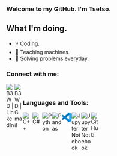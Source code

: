 ### Welcome to my GitHub. I'm Tsetso.

## What I'm doing.

- ⚡ Coding.
- 🔭 Teaching machines.
- 🌱 Solving problems everyday.


### Connect with me:

[<img align="left" alt="B3WD | LinkedIn" width="22px" src="https://upload.wikimedia.org/wikipedia/commons/c/ca/LinkedIn_logo_initials.png"/>][linkedin]
[<img align="left" alt="B3WD | Gmail" width="22px" src="https://static.wikia.nocookie.net/logopedia/images/d/d8/Gmail_2020.svg/revision/latest?cb=20201124061831"/>][gmail]

<br />

### Languages and Tools:

<img align="left" alt="C++" width="26px" src="https://raw.githubusercontent.com/isocpp/logos/master/cpp_logo.png" />
<img align="left" alt="C#" width="26px" src="https://upload.wikimedia.org/wikipedia/commons/b/bd/Logo_C_sharp.svg" />
<img align="left" alt="Python" width="26px" src="https://upload.wikimedia.org/wikipedia/commons/c/c3/Python-logo-notext.svg" />
<img align="left" alt="Pandas" width="26" src="https://pandas.pydata.org/static/img/pandas_mark_white.svg" />
<img align="left" alt="Visual Studio Code" width="26px" src="https://raw.githubusercontent.com/github/explore/80688e429a7d4ef2fca1e82350fe8e3517d3494d/topics/visual-studio-code/visual-studio-code.png" />
<img align="left" alt="Jupyter Notebook" width="26" src="https://jupyter.org/assets/homepage/main-logo.svg" />
<img align="left" alt="Jupyter Notebook" width="26" src="https://www.vectorlogo.zone/logos/unity3d/unity3d-icon.svg" />
<img align="left" alt="GitHub" width="26" src="https://github.com/simple-icons/simple-icons/blob/develop/icons/github.svg" style="#181717" />


[linkedin]: https://www.linkedin.com/in/tsvetomir-pavlov-651a981a3
[gmail]: https://gist.github.com/B3WD/7a59f5e628477e349b996fb05510252d

